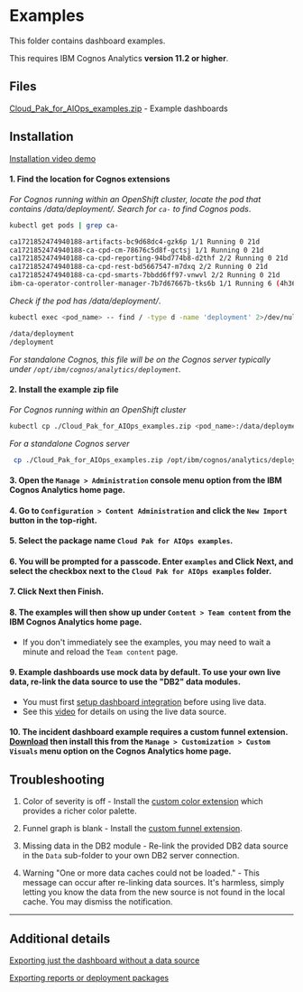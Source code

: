 # Examples
This folder contains dashboard examples.  <br />

This requires IBM Cognos Analytics **version 11.2 or higher**.

## Files

[Cloud_Pak_for_AIOps_examples.zip](Cloud_Pak_for_AIOps_examples.zip) - Example dashboards

## Installation 
[Installation video demo](videoSteps/ImportDemo.mov)

#### 1. Find the location for Cognos extensions

_For Cognos running within an OpenShift cluster, locate the pod that contains /data/deployment/. Search for `ca-` to find Cognos pods_.

``` bash
kubectl get pods | grep ca-
```

``` bash
ca1721852474940188-artifacts-bc9d68dc4-gzk6p 1/1 Running 0 21d
ca1721852474940188-ca-cpd-cm-78676c5d8f-gctsj 1/1 Running 0 21d
ca1721852474940188-ca-cpd-reporting-94bd774b8-d2thf 2/2 Running 0 21d
ca1721852474940188-ca-cpd-rest-bd5667547-m7dxq 2/2 Running 0 21d
ca1721852474940188-ca-cpd-smarts-7bbdd6ff97-vnwvl 2/2 Running 0 21d
ibm-ca-operator-controller-manager-7b7d67667b-tks6b 1/1 Running 6 (4h36m ago) 21d
```

_Check if the pod has /data/deployment/_.

``` bash
kubectl exec <pod_name> -- find / -type d -name 'deployment' 2>/dev/null
```

``` bash
/data/deployment
/deployment
```

_For standalone Cognos, this file will be on the Cognos server typically under `/opt/ibm/cognos/analytics/deployment`._

#### 2. Install the example zip file

_For Cognos running within an OpenShift cluster_

``` bash
kubectl cp ./Cloud_Pak_for_AIOps_examples.zip <pod_name>:/data/deployment/Cloud_Pak_for_AIOps_examples.zip
```

_For a standalone Cognos server_
```bash
 cp ./Cloud_Pak_for_AIOps_examples.zip /opt/ibm/cognos/analytics/deployment/Cloud_Pak_for_AIOps_examples.zip
```

#### 3. Open the `Manage > Administration` console menu option from the IBM Cognos Analytics home page.

#### 4. Go to `Configuration > Content Administration` and click the `New Import` button in the top-right.

#### 5. Select the package name `Cloud Pak for AIOps examples`.

#### 6. You will be prompted for a passcode. Enter `examples` and Click Next, and select the checkbox next to the `Cloud Pak for AIOps examples` folder.

#### 7. Click Next then Finish.

#### 8. The examples will then show up under `Content > Team content` from the IBM Cognos Analytics home page.
- If you don't immediately see the examples, you may need to wait a minute and reload the `Team content` page.

#### 9. Example dashboards use mock data by default. To use your own live data, re-link the data source to use the "DB2" data modules.
- You must first [setup dashboard integration](https://ibm.biz/BdaveZ) before using live data.
- See this [video](videoSteps/RelinkDemo.mov) for details on using the live data source.

#### 10. The incident dashboard example requires a custom funnel extension. [Download](https://accelerator.ca.analytics.ibm.com/bi/?perspective=authoring&pathRef=.public_folders%2FIBM%2BAccelerator%2BCatalog%2FContent%2FVIZ00024&id=iD8FDBEAFC25E4D1BA440A9FFA9FD5401&objRef=iD8FDBEAFC25E4D1BA440A9FFA9FD5401&action=run&format=HTML&cmPropStr=%7B%22id%22%3A%22iD8FDBEAFC25E4D1BA440A9FFA9FD5401%22%2C%22type%22%3A%22reportView%22%2C%22defaultName%22%3A%22VIZ00024%22%2C%22permissions%22%3A%5B%22execute%22%2C%22read%22%2C%22traverse%22%5D%7D) then install this from the `Manage > Customization > Custom Visuals` menu option on the Cognos Analytics home page.

## Troubleshooting 

1. Color of severity is off - Install the [custom color extension](https://accelerator.ca.analytics.ibm.com/bi/?perspective=authoring&pathRef=.public_folders%2FIBM%2BAccelerator%2BCatalog%2FContent%2FEXT00064&id=i208E818772C44592A1CFDDC59C6E48A1&objRef=i208E818772C44592A1CFDDC59C6E48A1&action=run&format=HTML&cmPropStr=%7B%22id%22%3A%22i208E818772C44592A1CFDDC59C6E48A1%22%2C%22type%22%3A%22reportView%22%2C%22defaultName%22%3A%22EXT00064%22%2C%22permissions%22%3A%5B%22execute%22%2C%22read%22%2C%22traverse%22%5D%7D) which provides a richer color palette.

2. Funnel graph is blank - Install the [custom funnel extension](https://accelerator.ca.analytics.ibm.com/bi/?perspective=authoring&pathRef=.public_folders%2FIBM%2BAccelerator%2BCatalog%2FContent%2FVIZ00024&id=iD8FDBEAFC25E4D1BA440A9FFA9FD5401&objRef=iD8FDBEAFC25E4D1BA440A9FFA9FD5401&action=run&format=HTML&cmPropStr=%7B%22id%22%3A%22iD8FDBEAFC25E4D1BA440A9FFA9FD5401%22%2C%22type%22%3A%22reportView%22%2C%22defaultName%22%3A%22VIZ00024%22%2C%22permissions%22%3A%5B%22execute%22%2C%22read%22%2C%22traverse%22%5D%7D).

3. Missing data in the DB2 module - Re-link the provided DB2 data source in the `Data` sub-folder to your own DB2 server connection.

4. Warning "One or more data caches could not be loaded." - This message can occur after re-linking data sources. It's harmless, simply letting you know the data from the new source is not found in the local cache. You may dismiss the notification.

---

## Additional details 

[Exporting just the dashboard without a data source](https://www.ibm.com/support/pages/how-importexport-dashboard-specification-ibm-Cognos-analytics)

[Exporting reports or deployment packages](https://www.ibm.com/support/pages/how-move-Cognos-analytics-reports-dashboards-and-data-modules-one-environment-another)
